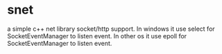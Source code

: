 snet
====
a simple c++ net library socket/http support.
In windows it use select for SocketEventManager to listen event.
In other os it use epoll for SocketEventManager to listen event.
